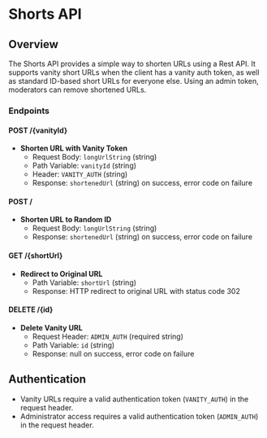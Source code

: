 # Shorts API

## Overview

The Shorts API provides a simple way to shorten URLs using a Rest API. It supports vanity short URLs when the client has a vanity auth token, as well as standard ID-based short URLs for everyone else.
Using an admin token, moderators can remove shortened URLs.

### Endpoints

#### POST /{vanityId}

* **Shorten URL with Vanity Token**
	+ Request Body: `longUrlString` (string)
	+ Path Variable: `vanityId` (string)
	+ Header: `VANITY_AUTH` (string)
	+ Response: `shortenedUrl` (string) on success, error code on failure

#### POST /

* **Shorten URL to Random ID**
	+ Request Body: `longUrlString` (string)
	+ Response: `shortenedUrl` (string) on success, error code on failure

#### GET /{shortUrl}

* **Redirect to Original URL**
	+ Path Variable: `shortUrl` (string)
	+ Response: HTTP redirect to original URL with status code 302

#### DELETE /{id}

* **Delete Vanity URL**
	+ Request Header: `ADMIN_AUTH` (required string)
	+ Path Variable: `id` (string)
	+ Response: null on success, error code on failure

## Authentication

* Vanity URLs require a valid authentication token (`VANITY_AUTH`) in the request header.
* Administrator access requires a valid authentication token (`ADMIN_AUTH`) in the request header.
